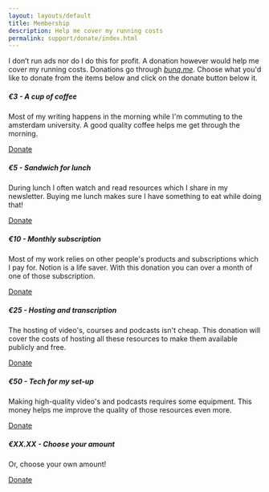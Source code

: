 ```yaml
---
layout: layouts/default
title: Membership
description: Help me cover my running costs
permalink: support/donate/index.html
---
```


I don’t run ads nor do I do this for profit. A donation however would help me cover my running costs. Donations go through *[bunq.me](https://www.bunq.com/features/bunqme)*. Choose what you'd like to donate from the items below and click on the donate button below it.

##### €3 - A cup of coffee

Most of my writing happens in the morning while I'm commuting to the amsterdam university. A good quality coffee helps me get through the morning.

[Donate](https://bunq.me/dandevri/3)

##### €5 - Sandwich for lunch

During lunch I often watch and read resources which I share in my newsletter. Buying me lunch makes sure I have something to eat while doing that!

[Donate](https://bunq.me/dandevri/5)

##### €10 - Monthly subscription

Most of my work relies on other people's products and subscriptions which I pay for. Notion is a life saver. With this donation you can over a month of one of those subscription.

[Donate](https://bunq.me/dandevri/10)

##### €25 - Hosting and transcription

The hosting of video's, courses and podcasts isn't cheap. This donation will cover the costs of hosting all these resources to make them available publicly and free.

[Donate](https://bunq.me/dandevri/25)

##### €50 - Tech for my set-up

Making high-quality video's and podcasts requires some equipment. This money helps me improve the quality of those resources even more.

[Donate](https://bunq.me/dandevri/50)

##### €XX.XX - Choose your amount

Or, choose your own amount!

[Donate](https://bunq.me/dandevri)

